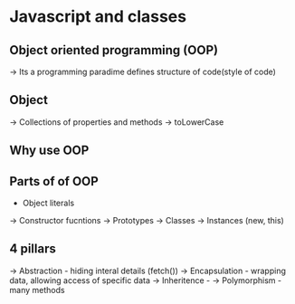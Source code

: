 # Javascript and classes

## Object oriented programming (OOP)

-> Its a programming paradime defines structure of code(style of code)

## Object

-> Collections of properties and methods
-> toLowerCase

## Why use OOP

## Parts of of OOP

- Object literals

-> Constructor fucntions
-> Prototypes
-> Classes
-> Instances (new, this)

## 4 pillars

-> Abstraction - hiding interal details (fetch())
-> Encapsulation - wrapping data, allowing access of specific data
-> Inheritence -
-> Polymorphism - many methods
